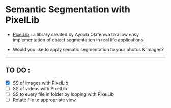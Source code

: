 # Semantic Segmentation with PixelLib

- [PixelLib](https://pixellib.readthedocs.io/en/latest/image_ade20k.html#semantic-ade20k) : a library created by Ayoola Olafenwa to allow easy implementation of object segmentation in real life applications

- Would you like to apply sematic segmentation to your photos & images?

---
## TO DO : 
- [x] SS of images with PixelLib
- [ ] SS of videos with PixelLib
- [ ] SS to every file in folder by looping with PixelLib
- [ ] Rotate file to appropriate view

